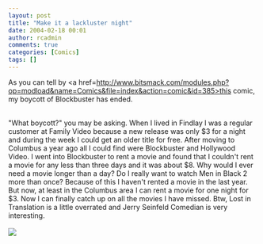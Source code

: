 ```yaml
---
layout: post
title: "Make it a lackluster night"
date: 2004-02-18 00:01
author: rcadmin
comments: true
categories: [Comics]
tags: []
---
```

As you can tell by <a href=http://www.bitsmack.com/modules.php?op=modload&name=Comics&file=index&action=comic&id=385>this comic,</a> my boycott of Blockbuster has ended.
<br />

<br />
"What boycott?" you may be asking. When I lived in Findlay I was a regular customer at Family Video because a new release was only $3 for a night and during the week I could get an older title for free. After moving to Columbus a year ago all I could find were Blockbuster and Hollywood Video. I went into Blockbuster to rent a movie and found that I couldn't rent a movie for any less than three days and it was about $8. Why would I ever need a movie longer than a day? Do I really want to watch Men in Black 2 more than once? Because of this I haven't rented a movie in the last year. But now, at least in the Columbus area I can rent a movie for one night for $3. Now I can finally catch up on all the movies I have missed. Btw, Lost in Translation is a little overrated and Jerry Seinfeld Comedian is very interesting.<Br><br><!--more--><img src='http://dl.bitsmack.com/comics/20040218.gif'   />
